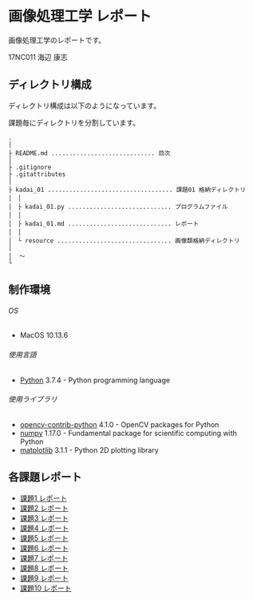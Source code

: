 # 画像処理工学 レポート

画像処理工学のレポートです。

17NC011 海辺 康志

## ディレクトリ構成

ディレクトリ構成は以下のようになっています。

課題毎にディレクトリを分割しています。

```
.
│
├ README.md ............................. 目次
│
├ .gitignore
├ .gitattributes
│
├ kadai_01 ................................... 課題01 格納ディレクトリ
│　│
│　├ kadai_01.py ............................. プログラムファイル
│　│
│　├ kadai_01.md ............................. レポート
│　│
│　└ resource ................................ 画像類格納ディレクトリ
│
│  〜
└

```

## 制作環境

###### OS

* MacOS 10.13.6

###### 使用言語

* [Python](https://www.python.org/) 3.7.4 - Python programming language

###### 使用ライブラリ

* [opencv-contrib-python](https://pypi.org/project/opencv-contrib-python/) 4.1.0 - OpenCV packages for Python
* [numpy](https://numpy.org/) 1.17.0 - Fundamental package for scientific computing with Python
* [matplotlib](https://matplotlib.org/) 3.1.1 - Python 2D plotting library

## 各課題レポート

* [課題1 レポート](https://github.com/gekkyo/lecture_image_processing/blob/master/kadai_01/kadai_01.md)
* [課題2 レポート](https://github.com/gekkyo/lecture_image_processing/blob/master/kadai_02/kadai_02.md)
* [課題3 レポート](https://github.com/gekkyo/lecture_image_processing/blob/master/kadai_03/kadai_03.md)
* [課題4 レポート](https://github.com/gekkyo/lecture_image_processing/blob/master/kadai_04/kadai_04.md)
* [課題5 レポート](https://github.com/gekkyo/lecture_image_processing/blob/master/kadai_05/kadai_05.md)
* [課題6 レポート](https://github.com/gekkyo/lecture_image_processing/blob/master/kadai_06/kadai_06.md)
* [課題7 レポート](https://github.com/gekkyo/lecture_image_processing/blob/master/kadai_07/kadai_07.md)
* [課題8 レポート](https://github.com/gekkyo/lecture_image_processing/blob/master/kadai_08/kadai_08.md)
* [課題9 レポート](https://github.com/gekkyo/lecture_image_processing/blob/master/kadai_09/kadai_09.md)
* [課題10 レポート](https://github.com/gekkyo/lecture_image_processing/blob/master/kadai_10/kadai_10.md)
